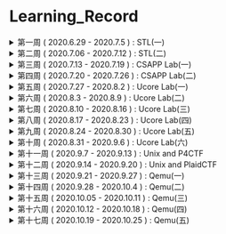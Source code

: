 # Learning_Record

<details>
<summary>第一周  ( 2020.6.29 - 2020.7.5 )  :  STL(一)</summary>


- 弄完STL vector
- 补C++
- 南大计算机基础

</details>

<details>
<summary>第二周  ( 2020.7.06 - 2020.7.12 )  :  STL(二)</summary>


- 弄完STL list tree
- csapp 看到 2.3.2

</details>

<details>
<summary>第三周  ( 2020.7.13 - 2020.7.19 )  :  CSAPP Lab(一)</summary>


- Data Lab
- Bomb Lab
- Attack Lab
- Cache Lab

</details>

<details>
<summary>第四周  ( 2020.7.20 - 2020.7.26 )  :  CSAPP Lab(二)</summary>


- Malloc Lab
- Shell Lab

</details>

<details>
<summary>第五周  ( 2020.7.27 - 2020.8.2 )  :  Ucore Lab(一)</summary>

- 看完csapp
- Ucore Lab1

</details>

<details>
<summary>第六周  ( 2020.8.3 - 2020.8.9 )  :  Ucore Lab(二)</summary>


- Ucore Lab2-6
- Ucore 扩展做到 Lab1

</details>

<details>
<summary>第七周  ( 2020.8.10 - 2020.8.16 )  :  Ucore Lab(三)</summary>


- Ucore Lab7
- Ucore 扩展做到 Lab5

</details>

<details>
<summary>第八周  ( 2020.8.17 - 2020.8.23 )  :  Ucore Lab(四)</summary>


- Ucore Lab8
- Ucore 扩展做到 Lab7
- 整理6个关于整数/浮点数的CVE漏洞

</details>

<details>
<summary>第九周  ( 2020.8.24 - 2020.8.30 )  :  Ucore Lab(五)</summary>


- Ucore Lab 8 扩展
- 复现DirtyCow
- Makefile
- Google CTF sprint

</details>

<details>
<summary>第十周  ( 2020.8.31 - 2020.9.6 )  :  Ucore Lab(六)</summary>


- Ucore Lab 8 扩展
- 复现DirtyCow
- Makefile
- Google CTF sprint

</details>

<details>
<summary>第十一周  ( 2020.9.7 - 2020.9.13 )  :  Unix and P4CTF</summary>


- P4CTF KVM
- Unix 第一章

</details>

<details>
<summary>第十二周  ( 2020.9.14 - 2020.9.20 )  :  Unix and PlaidCTF</summary>


- PlaidCTF sandybox
- Unix 第四章

</details>

<details>
<summary>第十三周  ( 2020.9.21 - 2020.9.27 )  :  Qemu(一)</summary>


- Blizzard CTF
- Qemu 2.3
- ELF解析器

</details>

<details>
<summary>第十四周  ( 2020.9.28 - 2020.10.4 )  :  Qemu(二)</summary>


- Rdb调试器
- Qemu 2.5

</details>

<details>
<summary>第十五周  ( 2020.10.05 - 2020.10.11 )  :  Qemu(三)</summary>


- Qemu 3
- HITB CTF
- C语言实现面向对象
- 搭建漏洞复现环境

</details>

<details>
<summary>第十六周  ( 2020.10.12 - 2020.10.18 )  :  Qemu(四)</summary>


- day1: 搭建漏洞复现环境
- day2: 搭建漏洞复现环境
- day3: 复现CVE-2015-5156 写完 poc 和 exp
- day4: 复现CVE-2015-7504 分析完漏洞成因和执行流程
- day5: 复现CVE-2015-7504 写完 poc 由于涉及一个crc校验所以exp没有写出来
- day6: GACTF babyqemu
- day7: N1CTF Kemu 尝试做了一下  没做出来

</details>

<details>
<summary>第十七周  ( 2020.10.19 - 2020.10.25 )  :  Qemu(五)</summary>

- 2020.10.19  :  

  - [ ] N1CTF Kemu 没做完

- 2020.10.20：

  - [x] 2019 Qwb Qwct 这道题和之前的比起来就是多了一个对输入的数据会进行一些操作

    **漏洞模式1：当存储数据的buffer被填充满的时候，使用strlen得到的结果可能会是比理想值大的，因为其会把buffer后面的内容的长度也算进去**

    **漏洞模式2：以数组的size作为下标的时候，会导致读取或写入的时候，读取或写入到数组后面的区间**

- 2020.10.21：

  - [x] C++ prime 看了一下 以前没有注意到的章节
  - [x] 刷了两道LeetCode的简单题，一道是检验输入的字符是否是长按产生的利用双指针方法，一道是利用两个栈来替代队列使用的方法是一个栈用来主要存储数据另一个栈来辅助存储和汉诺塔比较类似

- 2020.10.22：

  - [x] Pwnable 3 道题，由于gdb环境崩了，所以就只做了3道，第一道start是个很简单的栈溢出然后往栈上写shellcode，第二道也是往栈上写shellocde使用orw，第三道有趣一些是一个计算器不过计算器对数据处理的不够细致在输入如"+666"这种数据的时候会导致越界读或写
  
- 2020.10.23：

  - [x] N1CTF Kemu  收尾，以前没遇见过的题目类型，修改了原有的qemu设备代码，而不是自己新添加的设备，而且还涉及到了一个附属设备的东西